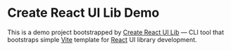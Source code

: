 # Create React UI Lib Demo

This is a demo project bootstrapped by [Create React UI Lib](https://github.com/mlshv/create-react-ui-lib) — CLI tool that bootstraps simple [Vite](https://vitejs.dev/) template for [React](https://reactjs.org/) UI library development.

